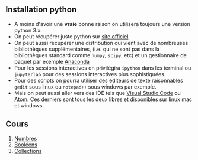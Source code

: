 ## Installation python

- A moins d'avoir une **vraie** bonne raison on utilisera toujours une version python 3.x.
- On peut récupérer juste python sur [site officiel](http://www.python.org)
- On peut aussi récupérer une distribution qui vient avec de nombreuses bibliothèques supplémentaires, (i.e. qui ne sont pas dans la bibliothèques standard comme `numpy`, `scipy`, etc) et un gestionnaire de paquet par exemple [Anaconda](https://www.anaconda.com/distribution/)
- Pour les sessions interactives on privilégira `ipython` dans les terminal ou `jupyterlab` pour des sessions interactives plus sophistiquées.
- Pour des scripts on pourra utiliser des éditeurs de texte raisonnables `gedit` sous linux ou `notepad++` sous windows par exemple.
- Mais on peut aussi aller vers des IDE tels que [Visual Studio Code](https://code.visualstudio.com/) ou [Atom](https://atom.io/). Ces derniers sont tous les deux libres et disponibles sur linux mac et windows.

## Cours

1. [Nombres](./01-nombres.md)
2. [Booléens](./02-logique.md)
3. [Collections](./03-collections.md)
